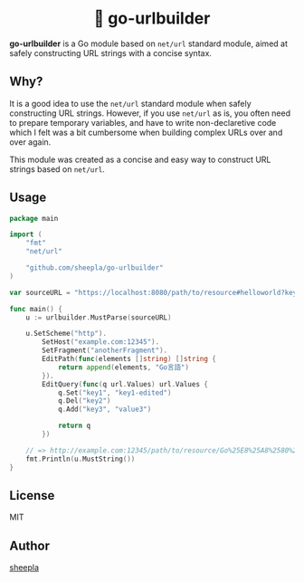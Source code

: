<div align="center">

# 🔗 go-urlbuilder

</div>

**go-urlbuilder** is a Go module based on `net/url` standard module, aimed at safely constructing URL strings with a concise syntax.

## Why?

It is a good idea to use the `net/url` standard module when safely constructing URL strings. 
However, if you use `net/url` as is, you often need to prepare temporary variables, and have to write non-declaretive code which I felt was a bit cumbersome when building complex URLs over and over again.

This module was created as a concise and easy way to construct URL strings based on `net/url`.

## Usage

```go
package main

import (
	"fmt"
	"net/url"

	"github.com/sheepla/go-urlbuilder"
)

var sourceURL = "https://localhost:8080/path/to/resource#helloworld?key1=value1&key2=value2"

func main() {
	u := urlbuilder.MustParse(sourceURL)

	u.SetScheme("http").
		SetHost("example.com:12345").
		SetFragment("anotherFragment").
		EditPath(func(elements []string) []string {
			return append(elements, "Go言語")
		}).
		EditQuery(func(q url.Values) url.Values {
			q.Set("key1", "key1-edited")
			q.Del("key2")
			q.Add("key3", "value3")

			return q
		})

	// => http://example.com:12345/path/to/resource/Go%25E8%25A8%2580%25E8%25AA%259E?key1=key1-edited&key3=value3#anotherFragment
	fmt.Println(u.MustString())
}
```

## License

MIT

## Author

[sheepla](https://github.com/sheepla)


